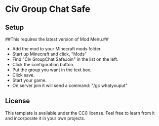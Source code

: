 # Civ Group Chat Safe

## Setup

##This requires the latest version of Mod Menu.##

- Add the mod to your Minecraft mods folder.
- Start up Minecraft and click, "Mods"
- Find "Civ GroupChat SafeJoin" in the list on the left.
- Click the configuration button.
- Put the group you want in the text box.
- Click save.
- Start your game.
- On server join it will send a command:  "/gc whatyouput"


## License

This template is available under the CC0 license. Feel free to learn from it and incorporate it in your own projects.
